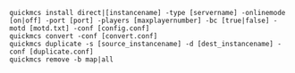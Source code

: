 `quickmcs install direct|[instancename] -type [servername] -onlinemode [on|off] -port [port] -players [maxplayernumber] -bc [true|false] -motd [motd.txt] -conf [config.conf]`  
`quickmcs convert -conf [convert.conf]`  
`quickmcs duplicate -s [source_instancename] -d [dest_instancename] -conf [duplicate.conf]`  
`quickmcs remove -b map|all`  